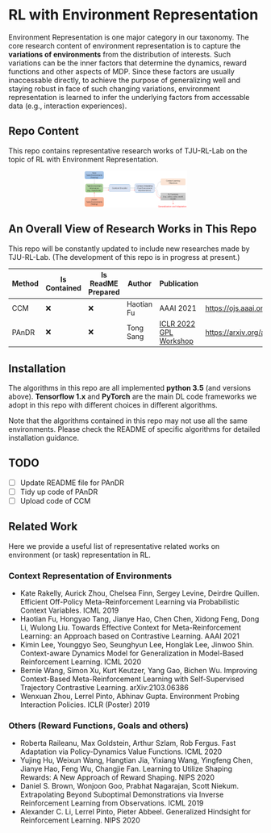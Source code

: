 # RL with Environment Representation

Environment Representation is one major category in our taxonomy. 
The core research content of environment representation is to capture the **variations of environments** from the distribution of interests. Such variations can be the inner factors that determine the dynamics, reward functions and other aspects of MDP.
Since these factors are usually inaccessable directly, to achieve the purpose of generalizing well and staying robust in face of such changing variations, environment representation is learned to infer the underlying factors from accessable data (e.g., interaction experiences).

## Repo Content

This repo contains representative research works of TJU-RL-Lab on the topic of RL with Environment Representation.

<div align=center><img align="center" src="./../assets/er_readme_figs/ER_framework.png" alt="environment_representation_framework" style="zoom:20%;" /></div>

## An Overall View of Research Works in This Repo  

This repo will be constantly updated to include new researches made by TJU-RL-Lab. 
(The development of this repo is in progress at present.)

| Method | Is Contained | Is ReadME Prepared | Author | Publication | Link |
| ------ | --- | --- | ------ | ------ | ------ |
| CCM | ❌ | ❌ |Haotian Fu | AAAI 2021 | https://ojs.aaai.org/index.php/AAAI/article/view/16914 |
| PAnDR |❌ | ❌ |Tong Sang| [ICLR 2022 GPL Workshop](https://ai-workshops.github.io/generalizable-policy-learning-in-the-physical-world/) | https://arxiv.org/abs/2204.02877 |


## Installation

The algorithms in this repo are all implemented **python 3.5** (and versions above). **Tensorflow 1.x** and **PyTorch** are the main DL code frameworks we adopt in this repo with different choices in different algorithms.

Note that the algorithms contained in this repo may not use all the same environments. Please check the README of specific algorithms for detailed installation guidance.

## TODO
- [ ] Update README file for PAnDR
- [ ] Tidy up code of PAnDR
- [ ] Upload code of CCM

## Related Work

Here we provide a useful list of representative related works on environment (or task) representation in RL.

### Context Representation of Environments
- Kate Rakelly, Aurick Zhou, Chelsea Finn, Sergey Levine, Deirdre Quillen. Efficient Off-Policy Meta-Reinforcement Learning via Probabilistic Context Variables. ICML 2019 
- Haotian Fu, Hongyao Tang, Jianye Hao, Chen Chen, Xidong Feng, Dong Li, Wulong Liu. Towards Effective Context for Meta-Reinforcement Learning: an Approach based on Contrastive Learning. AAAI 2021
- Kimin Lee, Younggyo Seo, Seunghyun Lee, Honglak Lee, Jinwoo Shin. Context-aware Dynamics Model for Generalization in Model-Based Reinforcement Learning. ICML 2020
- Bernie Wang, Simon Xu, Kurt Keutzer, Yang Gao, Bichen Wu. Improving Context-Based Meta-Reinforcement Learning with Self-Supervised Trajectory Contrastive Learning. arXiv:2103.06386
- Wenxuan Zhou, Lerrel Pinto, Abhinav Gupta. Environment Probing Interaction Policies. ICLR (Poster) 2019

### Others (Reward Functions, Goals and others)
- Roberta Raileanu, Max Goldstein, Arthur Szlam, Rob Fergus. Fast Adaptation via Policy-Dynamics Value Functions. ICML 2020
- Yujing Hu, Weixun Wang, Hangtian Jia, Yixiang Wang, Yingfeng Chen, Jianye Hao, Feng Wu, Changjie Fan. Learning to Utilize Shaping Rewards: A New Approach of Reward Shaping. NIPS 2020
- Daniel S. Brown, Wonjoon Goo, Prabhat Nagarajan, Scott Niekum. Extrapolating Beyond Suboptimal Demonstrations via Inverse Reinforcement Learning from Observations. ICML 2019
- Alexander C. Li, Lerrel Pinto, Pieter Abbeel. Generalized Hindsight for Reinforcement Learning.  NIPS 2020




